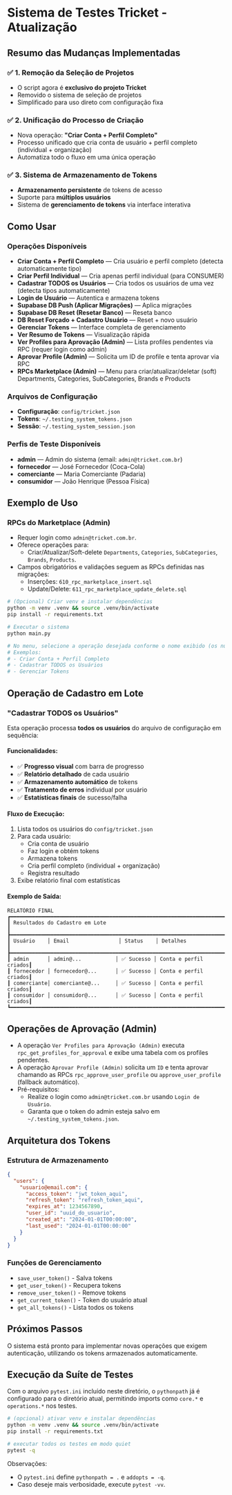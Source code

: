 # Sistema de Testes Tricket - Atualização

## Resumo das Mudanças Implementadas

### ✅ 1. Remoção da Seleção de Projetos
- O script agora é **exclusivo do projeto Tricket**
- Removido o sistema de seleção de projetos
- Simplificado para uso direto com configuração fixa

### ✅ 2. Unificação do Processo de Criação
- Nova operação: **"Criar Conta + Perfil Completo"**
- Processo unificado que cria conta de usuário + perfil completo (individual + organização)
- Automatiza todo o fluxo em uma única operação

### ✅ 3. Sistema de Armazenamento de Tokens
- **Armazenamento persistente** de tokens de acesso
- Suporte para **múltiplos usuários**
- Sistema de **gerenciamento de tokens** via interface interativa

## Como Usar

### Operações Disponíveis
- **Criar Conta + Perfil Completo** — Cria usuário e perfil completo (detecta automaticamente tipo)
- **Criar Perfil Individual** — Cria apenas perfil individual (para CONSUMER)
- **Cadastrar TODOS os Usuários** — Cria todos os usuários de uma vez (detecta tipos automaticamente)
- **Login de Usuário** — Autentica e armazena tokens
- **Supabase DB Push (Aplicar Migrações)** — Aplica migrações
- **Supabase DB Reset (Resetar Banco)** — Reseta banco
- **DB Reset Forçado + Cadastro Usuário** — Reset + novo usuário
- **Gerenciar Tokens** — Interface completa de gerenciamento
- **Ver Resumo de Tokens** — Visualização rápida
- **Ver Profiles para Aprovação (Admin)** — Lista profiles pendentes via RPC (requer login como admin)
- **Aprovar Profile (Admin)** — Solicita um ID de profile e tenta aprovar via RPC
- **RPCs Marketplace (Admin)** — Menu para criar/atualizar/deletar (soft) Departments, Categories, SubCategories, Brands e Products

### Arquivos de Configuração
- **Configuração**: `config/tricket.json`
- **Tokens**: `~/.testing_system_tokens.json`
- **Sessão**: `~/.testing_system_session.json`

### Perfis de Teste Disponíveis
- **admin** — Admin do sistema (email: `admin@tricket.com.br`)
- **fornecedor** — José Fornecedor (Coca-Cola)
- **comerciante** — Maria Comerciante (Padaria)
- **consumidor** — João Henrique (Pessoa Física)

## Exemplo de Uso

### RPCs do Marketplace (Admin)
- Requer login como `admin@tricket.com.br`.
- Oferece operações para:
  - Criar/Atualizar/Soft-delete `Departments`, `Categories`, `SubCategories`, `Brands`, `Products`.
- Campos obrigatórios e validações seguem as RPCs definidas nas migrações:
  - Inserções: `610_rpc_marketplace_insert.sql`
  - Update/Delete: `611_rpc_marketplace_update_delete.sql`

```bash
# (Opcional) Criar venv e instalar dependências
python -m venv .venv && source .venv/bin/activate
pip install -r requirements.txt

# Executar o sistema
python main.py

# No menu, selecione a operação desejada conforme o nome exibido (os números podem variar)
# Exemplos:
# - Criar Conta + Perfil Completo
# - Cadastrar TODOS os Usuários
# - Gerenciar Tokens
```

## Operação de Cadastro em Lote

### **"Cadastrar TODOS os Usuários"**

Esta operação processa **todos os usuários** do arquivo de configuração em sequência:

#### **Funcionalidades:**
- ✅ **Progresso visual** com barra de progresso
- ✅ **Relatório detalhado** de cada usuário
- ✅ **Armazenamento automático** de tokens
- ✅ **Tratamento de erros** individual por usuário
- ✅ **Estatísticas finais** de sucesso/falha

#### **Fluxo de Execução:**
1. Lista todos os usuários do `config/tricket.json`
2. Para cada usuário:
   - Cria conta de usuário
   - Faz login e obtém tokens
   - Armazena tokens
   - Cria perfil completo (individual + organização)
   - Registra resultado
3. Exibe relatório final com estatísticas

#### **Exemplo de Saída:**
```
RELATÓRIO FINAL
┏━━━━━━━━━━━━━━━━━━━━━━━━━━━━━━━━━━━━━━━━━━━━━━━━━━━━━━━━━━━━━━━━━━━━━━┓
┃ Resultados do Cadastro em Lote                                        ┃
┣━━━━━━━━━━━━━━━━━━━━━━━━━━━━━━━━━━━━━━━━━━━━━━━━━━━━━━━━━━━━━━━━━━━━━━┫
┃ Usuário    │ Email                │ Status    │ Detalhes              ┃
┣━━━━━━━━━━━━━━━━━━━━━━━━━━━━━━━━━━━━━━━━━━━━━━━━━━━━━━━━━━━━━━━━━━━━━━┫
┃ admin      │ admin@...           │ ✅ Sucesso │ Conta e perfil criados┃
┃ fornecedor │ fornecedor@...      │ ✅ Sucesso │ Conta e perfil criados┃
┃ comerciante│ comerciante@...     │ ✅ Sucesso │ Conta e perfil criados┃
┃ consumidor │ consumidor@...      │ ✅ Sucesso │ Conta e perfil criados┃
┗━━━━━━━━━━━━━━━━━━━━━━━━━━━━━━━━━━━━━━━━━━━━━━━━━━━━━━━━━━━━━━━━━━━━━━┛
```

## Operações de Aprovação (Admin)

- A operação `Ver Profiles para Aprovação (Admin)` executa `rpc_get_profiles_for_approval` e exibe uma tabela com os profiles pendentes.
- A operação `Aprovar Profile (Admin)` solicita um `ID` e tenta aprovar chamando as RPCs `rpc_approve_user_profile` ou `approve_user_profile` (fallback automático).
- Pré-requisitos:
  - Realize o login como `admin@tricket.com.br` usando `Login de Usuário`.
  - Garanta que o token do admin esteja salvo em `~/.testing_system_tokens.json`.

## Arquitetura dos Tokens

### Estrutura de Armazenamento
```json
{
  "users": {
    "usuario@email.com": {
      "access_token": "jwt_token_aqui",
      "refresh_token": "refresh_token_aqui",
      "expires_at": 1234567890,
      "user_id": "uuid_do_usuario",
      "created_at": "2024-01-01T00:00:00",
      "last_used": "2024-01-01T00:00:00"
    }
  }
}
```

### Funções de Gerenciamento
- `save_user_token()` - Salva tokens
- `get_user_token()` - Recupera tokens
- `remove_user_token()` - Remove tokens
- `get_current_token()` - Token do usuário atual
- `get_all_tokens()` - Lista todos os tokens

## Próximos Passos

O sistema está pronto para implementar novas operações que exigem autenticação, utilizando os tokens armazenados automaticamente.


## Execução da Suíte de Testes

Com o arquivo `pytest.ini` incluído neste diretório, o `pythonpath` já é configurado para o diretório atual, permitindo imports como `core.*` e `operations.*` nos testes.

```bash
# (opcional) ativar venv e instalar dependências
python -m venv .venv && source .venv/bin/activate
pip install -r requirements.txt

# executar todos os testes em modo quiet
pytest -q
```

Observações:
- O `pytest.ini` define `pythonpath = .` e `addopts = -q`.
- Caso deseje mais verbosidade, execute `pytest -vv`.

